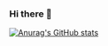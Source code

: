 ### Hi there 👋

[![Anurag's GitHub stats](https://github-readme-stats.vercel.app/api?username=KBaluh&count_private=true)](https://github.com/anuraghazra/github-readme-stats)

<!--
**KBaluh/KBaluh** is a ✨ _special_ ✨ repository because its `README.md` (this file) appears on your GitHub profile.

Here are some ideas to get you started:

- 🔭 I’m currently working on ...
- 🌱 I’m currently learning ...
- 👯 I’m looking to collaborate on ...
- 🤔 I’m looking for help with ...
- 💬 Ask me about ...
- 📫 How to reach me: ...
- 😄 Pronouns: ...
- ⚡ Fun fact: ...
-->
